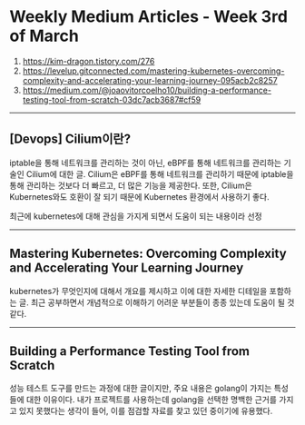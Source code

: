 # Weekly Medium Articles - Week 3rd of March

1. <https://kim-dragon.tistory.com/276>
2. <https://levelup.gitconnected.com/mastering-kubernetes-overcoming-complexity-and-accelerating-your-learning-journey-095acb2c8257>
3. <https://medium.com/@joaovitorcoelho10/building-a-performance-testing-tool-from-scratch-03dc7acb3687#cf59>

---

## [Devops] Cilium이란?

iptable을 통해 네트워크를 관리하는 것이 아닌, eBPF를 통해 네트워크를 관리하는 기술인 Cilium에 대한 글. Cilium은 eBPF를 통해 네트워크를 관리하기 때문에 iptable을 통해 관리하는 것보다 더 빠르고, 더 많은 기능을 제공한다. 또한, Cilium은 Kubernetes와도 호환이 잘 되기 때문에 Kubernetes 환경에서 사용하기 좋다.

최근에 kubernetes에 대해 관심을 가지게 되면서 도움이 되는 내용이라 선정

---

## Mastering Kubernetes: Overcoming Complexity and Accelerating Your Learning Journey

kubernetes가 무엇인지에 대해서 개요를 제시하고 이에 대한 자세한 디테일을 포함하는 글. 최근 공부하면서 개념적으로 이해하기 어려운 부분들이 종종 있는데 도움이 될 것 같다.

---

## Building a Performance Testing Tool from Scratch

성능 테스트 도구를 만드는 과정에 대한 글이지만, 주요 내용은 golang이 가지는 특성들에 대한 이유이다. 내가 프로젝트를 사용하는데 golang을 선택한 명백한 근거를 가지고 있지 못했다는 생각이 들어, 이를 점검할 자료를 찾고 있던 중이기에 유용했다.
